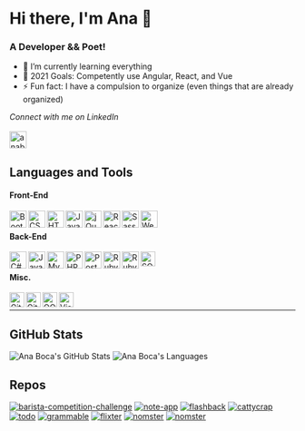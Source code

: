 # Hi there, I'm Ana 👋

### A Developer && Poet!

- 🌱 I’m currently learning everything
- 🥅 2021 Goals: Competently use Angular, React, and Vue
- ⚡ Fun fact: I have a compulsion to organize (even things that are already organized)

_Connect with me on LinkedIn_  
<br />
[<img align="center" alt="anaboca | LinkedIn" width="30px" src="https://cdn.iconscout.com/icon/free/png-512/linkedin-42-151143.png" />][linkedin]

## Languages and Tools

#### Front-End

<img align="left" alt="Bootstrap" width="30px" src="https://cdn.iconscout.com/icon/free/png-512/bootstrap-226077.png" />
<img align="left" alt="CSS3" width="30px" src="https://cdn.iconscout.com/icon/free/png-512/css3-9-1175237.png" />
<img align="left" alt="HTML5" width="30px" src="https://cdn.iconscout.com/icon/free/png-512/html5-10-569380.png" />
<img align="left" alt="JavaScript" width="30px" src="https://cdn.iconscout.com/icon/free/png-512/javascript-24-1174950.png" />
<img align="left" alt="jQuery" width="30px" src="https://cdn.iconscout.com/icon/free/png-512/jquery-10-1175155.png" />
<img align="left" alt="React" width="30px" src="https://cdn.iconscout.com/icon/free/png-512/react-4-1175110.png" />
<img align="left" alt="Sass" width="30px" src="https://cdn.iconscout.com/icon/free/png-256/sass-226054.png" />
<img align="left" alt="Webpack" width="30px" src="https://cdn.iconscout.com/icon/free/png-512/webpack-3-1174982.png" /><br />

#### Back-End

<img align="left" alt="C#" width="30px" src="https://cdn.iconscout.com/icon/free/png-512/csharp-1-1175241.png" />
<img align="left" alt="Java" width="30px" src="https://cdn.iconscout.com/icon/free/png-256/java-58-1174951.png" />
<img align="left" alt="MySQL" width="30px" src="https://cdn.iconscout.com/icon/free/png-512/mysql-19-1174939.png" />
<img align="left" alt="PHP" width="30px" src="https://cdn.iconscout.com/icon/free/png-256/php-99-1175127.png" />
<img align="left" alt="PostgreSQL" width="30px" src="https://cdn.iconscout.com/icon/free/png-512/postgresql-5-569524.png" />
<img align="left" alt="Ruby" width="30px" src="https://cdn.iconscout.com/icon/free/png-256/ruby-46-1175101.png" />
<img align="left" alt="Ruby on Rails" width="30px" src="https://cdn.iconscout.com/icon/free/png-512/rails-2-1175112.png" />
<img align="left" alt="SQL" width="26px" src="https://cdn.iconscout.com/icon/free/png-512/sql-29-1127899.png" /><br />

#### Misc.

<img align="left" alt="Git" width="26px" src="https://cdn.iconscout.com/icon/free/png-256/git-225996.png" />
<img align="left" alt="GitHub" width="26px" src="https://cdn.iconscout.com/icon/free/png-256/github-2506802-2100702.png" />
<img align="left" alt="OOP" width="26px" src="https://miro.medium.com/max/300/0*goJuBKoyL-zZX4RB.png" />
<img align="left" alt="Visual Studio Code" width="26px" src="https://cdn.iconscout.com/icon/free/png-512/visual-studio-code-1868941-1583105.png" /><br />

---

## GitHub Stats

![Ana Boca's GitHub Stats](https://github-readme-stats.vercel.app/api?username=AnaBoca&show_icons=true&theme=chartreuse-dark&count_private=true&include_all_commits=true)
![Ana Boca's Languages](https://github-readme-stats.vercel.app/api/top-langs/?username=AnaBoca&layout=compact&theme=chartreuse-dark&hide=ruby,coffeescript)

## Repos

[![barista-competition-challenge](https://github-readme-stats.vercel.app/api/pin/?username=AnaBoca&repo=barista-competition-challenge&theme=yeblu)](https://github.com/AnaBoca/barista-competition-challenge)
[![note-app](https://github-readme-stats.vercel.app/api/pin/?username=AnaBoca&repo=note-app&theme=yeblu)](https://github.com/AnaBoca/note-app)
[![flashback](https://github-readme-stats.vercel.app/api/pin/?username=AnaBoca&repo=flashback&theme=yeblu)](https://github.com/AnaBoca/flashback)
[![cattycrap](https://github-readme-stats.vercel.app/api/pin/?username=AnaBoca&repo=cattycrap&theme=yeblu)](https://github.com/AnaBoca/cattycrap)
[![todo](https://github-readme-stats.vercel.app/api/pin/?username=AnaBoca&repo=todo&theme=yeblu)](https://github.com/AnaBoca/todo)
[![grammable](https://github-readme-stats.vercel.app/api/pin/?username=AnaBoca&repo=grammable&theme=yeblu)](https://github.com/AnaBoca/grammable)
[![flixter](https://github-readme-stats.vercel.app/api/pin/?username=AnaBoca&repo=flixter&theme=yeblu)](https://github.com/AnaBoca/flixter)
[![nomster](https://github-readme-stats.vercel.app/api/pin/?username=AnaBoca&repo=nomster&theme=yeblu)](https://github.com/AnaBoca/nomster)
[![nomster](https://github-readme-stats.vercel.app/api/pin/?username=AnaBoca&repo=splurty&theme=yeblu)](https://github.com/AnaBoca/splurty)

[linkedin]: https://www.linkedin.com/in/anaboca/
